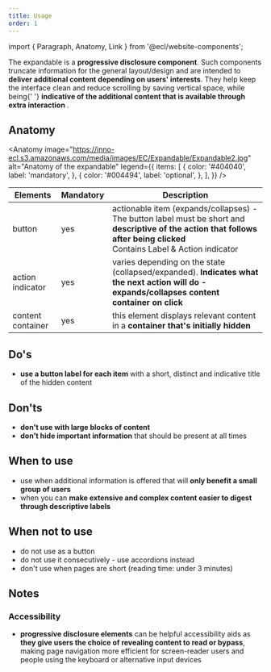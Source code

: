 ```yaml
---
title: Usage
order: 1
---
```

import { Paragraph, Anatomy, Link } from '@ecl/website-components';

The expandable is a <strong>progressive disclosure component</strong>. Such
components truncate information for the general layout/design and are intended
to <strong>deliver additional content depending on users' interests</strong>.
They help keep the interface clean and reduce scrolling by saving vertical
space, while being{' '}
<strong>
indicative of the additional content that is available through extra
interaction
</strong>
.
</Paragraph>

## Anatomy

<Anatomy
image="https://inno-ecl.s3.amazonaws.com/media/images/EC/Expandable/Expandable2.jpg"
alt="Anatomy of the expandable"
legend={{
    items: \[
      {
        color: '#404040',
        label: 'mandatory',
      },
      {
        color: '#004494',
        label: 'optional',
      },
    ],
  }}
/>

| Elements          | Mandatory | Description                                                                                                                                                                   |
| ----------------- | --------- | ----------------------------------------------------------------------------------------------------------------------------------------------------------------------------- |
| button            | yes       | actionable item (expands/collapses) - The button label must be short and **descriptive of the action that follows after being clicked**<br/>Contains Label & Action indicator |
| action indicator  | yes       | varies depending on the state (collapsed/expanded). **Indicates what the next action will do - expands/collapses content container on click**                                 |
| content container | yes       | this element displays relevant content in a **container that's initially hidden**                                                                                             |

## Do's

- **use a button label for each item** with a short, distinct and indicative title of the hidden content

## Don'ts

- **don't use with large blocks of content**
- **don't hide important information** that should be present at all times

## When to use

- use when additional information is offered that will **only benefit a small group of users**
- when you can **make extensive and complex content easier to digest through descriptive labels**

## When not to use

- do not use as a button
- do not use it consecutively - use <Link to="/ec/components/accordion/usage/">accordions</Link> instead
- don't use when pages are short (reading time: under 3 minutes)

## Notes

### Accessibility

- **progressive disclosure elements** can be helpful accessibility aids as **they give users the choice of revealing content to read or bypass**, making page navigation more efficient for screen-reader users and people using the keyboard or alternative input devices
